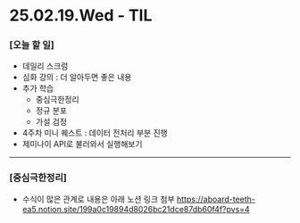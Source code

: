 # 25.02.19.Wed - TIL

### [오늘 할 일]

- 데일리 스크럼
- 심화 강의 : 더 알아두면 좋은 내용
- 추가 학습
     - 중심극한정리
     - 정규 분포
     - 가설 검정
- 4주차 미니 퀘스트 : 데이터 전처리 부분 진행
- 제미나이 API로 불러와서 실행해보기

---

### [중심극한정리]

- 수식이 많은 관계로 내용은 아래 노션 링크 첨부
     https://aboard-teeth-ea5.notion.site/199a0c19894d8026bc21dce87db60f4f?pvs=4

  

